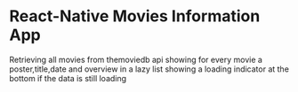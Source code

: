 # React-Native Movies Information App
Retrieving all movies from themoviedb api 
showing for every movie a poster,title,date and overview 
in a lazy list showing a loading indicator at the bottom if the data is still loading
